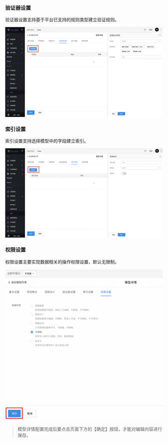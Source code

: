 ### 验证器设置

验证器设置支持基于平台已支持的规则类型建立验证规则。

![image.png](../../static/img/操作指南/页面设计/模型页面设计/模型其他设置/image_c88908f.png)

### 索引设置

索引设置支持选择模型中的字段建立索引。

![image.png](../../static/img/操作指南/页面设计/模型页面设计/模型其他设置/image_34ac713.png)

### 权限设置

权限设置主要实现数据相关的操作权限设置，默认无限制。

![image.png](../../static/img/操作指南/页面设计/模型页面设计/模型其他设置/image_faa3e81.png)

> 模型详情配置完成后要点击页面下方的【确定】按钮，才能对编辑内容进行保存。
